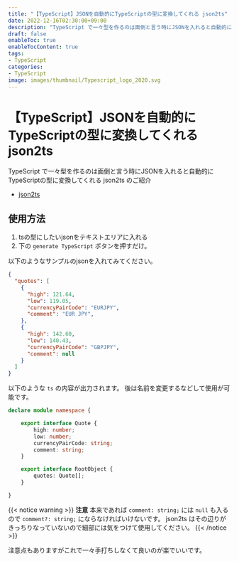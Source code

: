 ```yaml
---
title: "【TypeScript】JSONを自動的にTypeScriptの型に変換してくれる json2ts"
date: 2022-12-16T02:30:00+09:00
description: "TypeScript で一々型を作るのは面倒と言う時にJSONを入れると自動的にTypeScriptの型に変換してくれる json2ts のご紹介"
draft: false
enableToc: true
enableTocContent: true
tags: 
- TypeScript
categories: 
- TypeScript
image: images/thumbnail/Typescript_logo_2020.svg
---
```


# 【TypeScript】JSONを自動的にTypeScriptの型に変換してくれる json2ts
TypeScript で一々型を作るのは面倒と言う時にJSONを入れると自動的にTypeScriptの型に変換してくれる json2ts のご紹介
* <a href="http://json2ts.com/" target="_blank" rel="nofollow noopener">json2ts</a>

## 使用方法
1. tsの型にしたいjsonをテキストエリアに入れる
2. 下の `generate TypeScript` ボタンを押すだけ。

以下のようなサンプルのjsonを入れてみてください。
```json
{
  "quotes": [
    {
      "high": 121.64,
      "low": 119.05,
      "currencyPairCode": "EURJPY",
      "comment": "EUR JPY",
    },
    {
      "high": 142.60,
      "low": 140.43,
      "currencyPairCode": "GBPJPY",
      "comment": null
    }
  ]
}
```

以下のような `ts` の内容が出力されます。
後は名前を変更するなどして使用が可能です。
```ts
declare module namespace {

    export interface Quote {
        high: number;
        low: number;
        currencyPairCode: string;
        comment: string;
    }

    export interface RootObject {
        quotes: Quote[];
    }

}
```
{{< notice warning >}}
**注意**
本来であれば `comment: string;` には `null` も入るので `comment?: string;` にならなければいけないです。
json2ts はその辺りがきっちりなっていないので細部には気をつけて使用してください。
{{< /notice >}}

注意点もありますがこれで一々手打ちしなくて良いのが楽でいいです。
